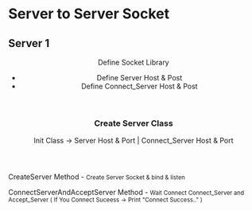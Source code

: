 # Server to Server Socket 

<h2>Server 1</h2>
<header class="header">
    <p>Define Socket Library</p>
    <ul>
        <li>Define Server Host & Post</li>
        <li>Define Connect_Server Host & Post</li>
    </ul>
</header>
<div class="main">
    <header class="main_header">
        <h3>Create Server Class</h3>
        <p>Init Class -> Server Host & Port | Connect_Server Host & Port</p>
    </header>
    <div>
        <p>CreateServer Method -  <small> Create Server Socket & bind & listen </small></p>
        <p>ConnectServerAndAcceptServer Method -  <small> Wait Connect Connect_Server and Accept_Server ( If You Connect Suceess -> Print "Connect Success.." ) </small></p>
    </div>
</div>
